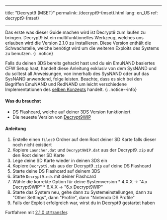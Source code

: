 * * *

title: "Decrypt9 (MSET)" permalink: /decrypt9-(mset).html lang: en_US ref: decrypt9-(mset)

* * *

Das erste was dieser Guide machen wird ist Decrypt9 zum laufen zu bringen. Decrypt9 ist ein multifunktionelles Werkzeug, welches uns erlauben wird die Version 2.1.0 zu installieren. Diese Version enthält die Schwachstelle, welche benötigt wird um die weiteren Exploits des Systems zu benutzen. {: .notice}

Falls du deinen 3DS bereits gehackt hast und du ein EmuNAND basiertes CFW Setup hast, handelt diese Anleitung exklusiv von dem SysNAND und du solltest all Anweisungen, von innerhalb des SysNAND oder auf das SysNAND anwendend, folge leisten. Beachte, dass es sich bei den Begriffen EmuNAND und RedNAND um leicht verschiedene Implementationen des [selben Konzepts](http://3dbrew.org/wiki/NAND_Redirection) handelt. {: .notice--info}

#### Was du brauchst

* DS Flashcard, welche auf deiner 3DS Version funktioniert
* Die neueste Version von [Decrypt9WIP](https://github.com/d0k3/Decrypt9WIP/releases/)

#### Anleitung

  1. Erstelle einen `files9` Ordner auf dem Root deiner SD Karte falls dieser noch nicht existiert
  2. Kopiere `Launcher.dat` und `Decrypt9WIP.dat` aus der Decrypt9`.zip` auf den Root deiner SD Karte
  3. Lege deine SD Karte wieder in deinen 3DS ein
  4. Kopiere `Decrypt9.nds` aus der Decrypt9`.zip` auf deine DS Flashcard
  5. Starte deine DS Flashcard auf deinem 3DS
  6. Starte `Decrypt9.nds` mit deiner Flashcard
  7. Wähle die korrekte Option für deine Systemversion 
    * 4.X.X -> "4.x Decrypt9WIP"
    * 6.X.X -> "6.x Decrypt9WIP"
  8. Starte das System neu, gehe dann zu Systemeinstellungen, dann zu "Other Settings", dann "Profile", dann "Nintendo DS Profile"
  9. Falls der Exploit erfolgreich war, wirst du in Decrypt9 gestartet haben

Fortfahren mit [2.1.0 ctrtransfer](2.1.0-ctrtransfer).